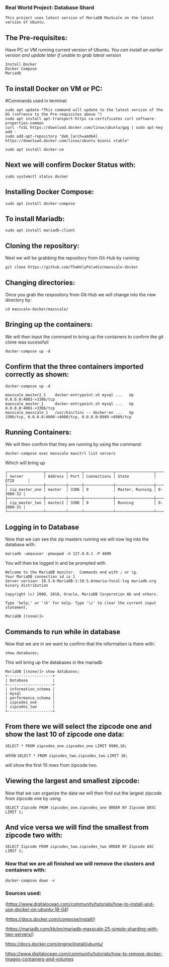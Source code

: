 ### Real World Project: Database Shard
```
This project uses latest version of MariaDB MaxScale on the latest version of Ubuntu.
```

## The Pre-requisites:

Have PC or VM running current version of Ubuntu. *You can install an earlier version and update later if unable to grab latest version*

```
Install Docker 
Docker Compose 
Mariadb

```

## To install Docker on VM or PC:

#Commands used in terminal:
```
sudo apt update *This command will update to the latest version of the OS (refrence to the Pre-requisites above ^)
sudo apt install apt-transport-https ca-certificates curl software-properties-common
curl -fsSL https://download.docker.com/linux/ubuntu/gpg | sudo apt-key add -
sudo add-apt-repository "deb [arch=amd64] https://download.docker.com/linux/ubuntu bionic stable"

sudo apt install docker-ce
```
## Next we will confirm Docker Status with:
```
sudo systemctl status docker
```

## Installing Docker Compose:
```
sudo apt install docker-compose
```

## To install Mariadb:
```
sudo apt install mariadb-client
```

## Cloning the repository:
Next we will be grabbing the repository from Git-Hub by running:
```
git clone https://github.com/ThaHolyPaladin/maxscale-docker
```

## Changing directories:
Once you grab the respository from Git-Hub we will change into the new directory by:

```
cd maxscale-docker/maxscale/
```

## Bringing up the containers:

We will then input the command to bring up the containers to confirm the git clone was sucessfull 
```
docker-compose up -d
```
## Confirm that the three containers imported correctly as shown:
```
docker-compose up -d
```

```
maxscale_master2_1    docker-entrypoint.sh mysql ...   Up      0.0.0.0:4003->3306/tcp                                  
maxscale_master_1     docker-entrypoint.sh mysql ...   Up      0.0.0.0:4001->3306/tcp                                  
maxscale_maxscale_1   /usr/bin/tini -- docker-en ...   Up      3306/tcp, 0.0.0.0:4000->4000/tcp, 0.0.0.0:8989->8989/tcp
```

## Running Containers:
We will then confirm that they are running by using the command:

```
docker-compose exec maxscale maxctrl list servers
```
Which will bring up

```
┌────────────────┬─────────┬──────┬─────────────┬─────────────────┬───────────┐
│ Server         │ Address │ Port │ Connections │ State           │ GTID      │
├────────────────┼─────────┼──────┼─────────────┼─────────────────┼───────────┤
│ zip_master_one │ master  │ 3306 │ 0           │ Master, Running │ 0-3000-32 │
├────────────────┼─────────┼──────┼─────────────┼─────────────────┼───────────┤
│ zip_master_two │ master2 │ 3306 │ 0           │ Running         │ 0-3000-31 │
└────────────────┴─────────┴──────┴─────────────┴─────────────────┴───────────┘
```

## Logging in to Database

Now that we can see the zip masters running we will now log into the database with:

```
mariadb -umaxuser -pmaxpwd -h 127.0.0.1 -P 4000
```

You will then be logged in and be prompted with

```
Welcome to the MariaDB monitor.  Commands end with ; or \g.
Your MariaDB connection id is 1
Server version: 10.5.8-MariaDB-1:10.5.8+maria~focal-log mariadb.org binary distribution

Copyright (c) 2000, 2018, Oracle, MariaDB Corporation Ab and others.

Type 'help;' or '\h' for help. Type '\c' to clear the current input statement.

MariaDB [(none)]> 
```

## Commands to run while in database

Now that we are in we want to confirm that the information is there with:

```
show databases;
```

This will bring up the databases in the mariadb

```
MariaDB [(none)]> show databases;
+--------------------+
| Database           |
+--------------------+
| information_schema |
| mysql              |
| performance_schema |
| zipcodes_one       |
| zipcodes_two       |
+--------------------+
```

## From there we will select the zipcode one and show the last 10 of zipcode one data:

```
SELECT * FROM zipcodes_one.zipcodes_one LIMIT 9990,10;
```

while ```SELECT * FROM zipcodes_two.zipcodes_two LIMIT 10;```

will show the first 10 rows from zipcode two. 

## Viewing the largest and smallest zipcode:

Now that we can organize the data we will then find out the largest zipcode from zipcode one by using 

```
SELECT Zipcode FROM zipcodes_one.zipcodes_one ORDER BY Zipcode DESC LIMIT 1;
```

## And vice versa we will find the smallest from zipcode two with:

```
SELECT Zipcode FROM zipcodes_two.zipcodes_two ORDER BY Zipcode ASC LIMIT 1;
```

### Now that we are all finished we will remove the clusters and containers with:

```
docker-compose down -v
```

### Sources used:

(https://www.digitalocean.com/community/tutorials/how-to-install-and-use-docker-on-ubuntu-18-04)

(https://docs.docker.com/compose/install/)

(https://mariadb.com/kb/en/mariadb-maxscale-25-simple-sharding-with-two-servers/)

https://docs.docker.com/engine/install/ubuntu/

https://www.digitalocean.com/community/tutorials/how-to-remove-docker-images-containers-and-volumes

